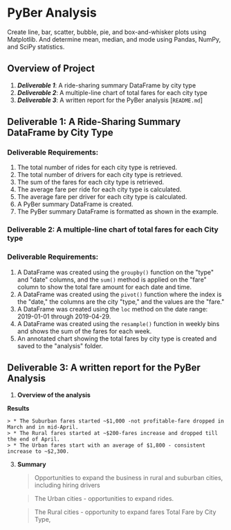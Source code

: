 # PyBer Analysis

Create line, bar, scatter, bubble, pie, and box-and-whisker plots using Matplotlib. And determine mean, median, and mode using Pandas, NumPy, and SciPy statistics.

## Overview of Project

1. ***Deliverable 1***: A ride-sharing summary DataFrame by city type
2. ***Deliverable 2***: A multiple-line chart of total fares for each city type
3. ***Deliverable 3***: A written report for the PyBer analysis [`README.md`]

## Deliverable 1:  A Ride-Sharing Summary DataFrame by City Type
### Deliverable Requirements:
1. The total number of rides for each city type is retrieved. 
2. The total number of drivers for each city type is retrieved.
3. The sum of the fares for each city type is retrieved.
4. The average fare per ride for each city type is calculated.  
5. The average fare per driver for each city type is calculated. 
6. A PyBer summary DataFrame is created.
7. The PyBer summary DataFrame is formatted as shown in the example.
 



### Deliverable 2: A multiple-line chart of total fares for each City type

### Deliverable Requirements:
1. A DataFrame was created using the `groupby()` function on the "type" and "date" columns, and the `sum()` method is applied on the "fare" column to show the total fare amount for each date and time.
2. A DataFrame was created using the `pivot()` function where the index is the "date," the columns are the city "type," and the values are the "fare."
3. A DataFrame was created using the `loc` method on the date range: 2019-01-01 through 2019-04-29.
4. A DataFrame was created using the `resample()` function in weekly bins and shows the sum of the fares for each week.
5. An annotated chart showing the total fares by city type is created and saved to the "analysis" folder.
 


## Deliverable 3: A written report for the PyBer Analysis


1. **Overview of the analysis** 

**Results** 

    > * The Suburban fares started ~$1,000 -not profitable-fare dropped in March and in mid-April.  
    > * The Rural fares started at ~$200-fares increase and dropped till the end of April.  
    > * The Urban fares start with an average of $1,800 - consistent increase to ~$2,300. 
       
3. **Summary** 

    > Opportunities to expand the business in rural and suburban cities, including hiring drivers 
    
    > The Urban cities - opportunities to expand rides.  
   
    > The Rural cities - opportunity to expand fares 
     > Total Fare by City Type,

    
